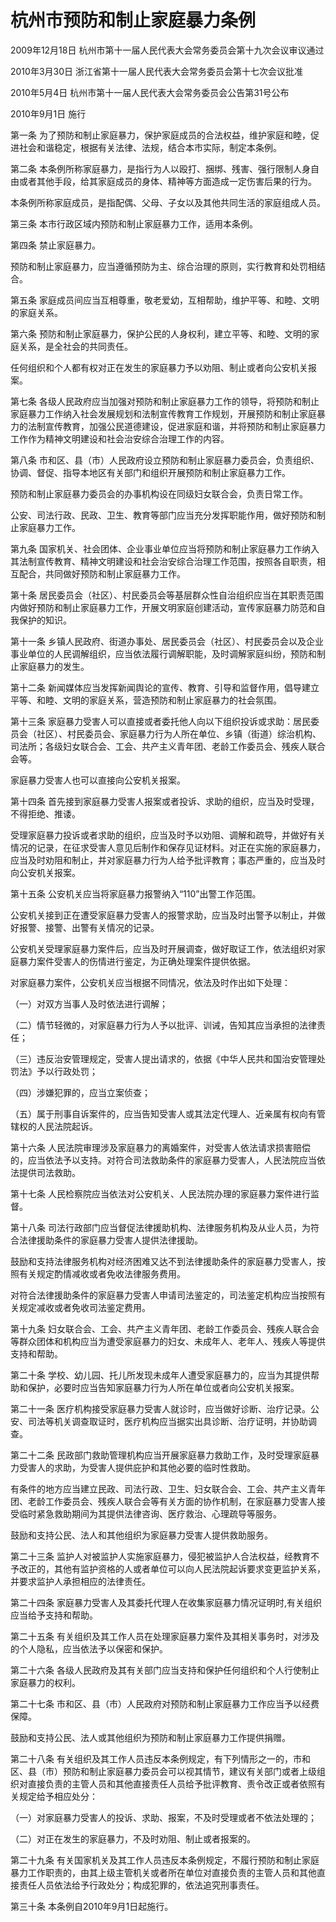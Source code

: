 # 杭州市预防和制止家庭暴力条例

2009年12月18日 杭州市第十一届人民代表大会常务委员会第十九次会议审议通过

2010年3月30日 浙江省第十一届人民代表大会常务委员会第十七次会议批准

2010年5月4日 杭州市第十一届人民代表大会常务委员会公告第31号公布

2010年9月1日 施行

<!-- INFO END -->

第一条 为了预防和制止家庭暴力，保护家庭成员的合法权益，维护家庭和睦，促进社会和谐稳定，根据有关法律、法规，结合本市实际，制定本条例。

第二条 本条例所称家庭暴力，是指行为人以殴打、捆绑、残害、强行限制人身自由或者其他手段，给其家庭成员的身体、精神等方面造成一定伤害后果的行为。

本条例所称家庭成员，是指配偶、父母、子女以及其他共同生活的家庭组成人员。

第三条 本市行政区域内预防和制止家庭暴力工作，适用本条例。

第四条 禁止家庭暴力。

预防和制止家庭暴力，应当遵循预防为主、综合治理的原则，实行教育和处罚相结合。

第五条 家庭成员间应当互相尊重，敬老爱幼，互相帮助，维护平等、和睦、文明的家庭关系。

第六条 预防和制止家庭暴力，保护公民的人身权利，建立平等、和睦、文明的家庭关系，是全社会的共同责任。

任何组织和个人都有权对正在发生的家庭暴力予以劝阻、制止或者向公安机关报案。

第七条 各级人民政府应当加强对预防和制止家庭暴力工作的领导，将预防和制止家庭暴力工作纳入社会发展规划和法制宣传教育工作规划，开展预防和制止家庭暴力的法制宣传教育，加强公民道德建设，促进家庭和谐，并将预防和制止家庭暴力工作作为精神文明建设和社会治安综合治理工作的内容。

第八条 市和区、县（市）人民政府设立预防和制止家庭暴力委员会，负责组织、协调、督促、指导本地区有关部门和组织开展预防和制止家庭暴力工作。

预防和制止家庭暴力委员会的办事机构设在同级妇女联合会，负责日常工作。

公安、司法行政、民政、卫生、教育等部门应当充分发挥职能作用，做好预防和制止家庭暴力工作。

第九条 国家机关、社会团体、企业事业单位应当将预防和制止家庭暴力工作纳入其法制宣传教育、精神文明建设和社会治安综合治理工作范围，按照各自职责，相互配合，共同做好预防和制止家庭暴力工作。

第十条 居民委员会（社区）、村民委员会等基层群众性自治组织应当在其职责范围内做好预防和制止家庭暴力工作，开展文明家庭创建活动，宣传家庭暴力防范和自我保护的知识。

第十一条 乡镇人民政府、街道办事处、居民委员会（社区）、村民委员会以及企业事业单位的人民调解组织，应当依法履行调解职能，及时调解家庭纠纷，预防和制止家庭暴力的发生。

第十二条 新闻媒体应当发挥新闻舆论的宣传、教育、引导和监督作用，倡导建立平等、和睦、文明的家庭关系，营造预防和制止家庭暴力的社会氛围。

第十三条 家庭暴力受害人可以直接或者委托他人向以下组织投诉或求助：居民委员会（社区）、村民委员会、家庭暴力行为人所在单位、乡镇（街道）综治机构、司法所；各级妇女联合会、工会、共产主义青年团、老龄工作委员会、残疾人联合会等。

家庭暴力受害人也可以直接向公安机关报案。

第十四条 首先接到家庭暴力受害人报案或者投诉、求助的组织，应当及时受理，不得拒绝、推诿。

受理家庭暴力投诉或者求助的组织，应当及时予以劝阻、调解和疏导，并做好有关情况的记录，在征求受害人意见后制作和保存见证材料。对正在实施的家庭暴力，应当及时劝阻和制止，并对家庭暴力行为人给予批评教育；事态严重的，应当及时向公安机关报案。

第十五条 公安机关应当将家庭暴力报警纳入“110”出警工作范围。

公安机关接到正在遭受家庭暴力受害人的报警求助，应当及时出警予以制止，并做好报警、接警、出警有关情况的记录。

公安机关受理家庭暴力案件后，应当及时开展调查，做好取证工作，依法组织对家庭暴力案件受害人的伤情进行鉴定，为正确处理案件提供依据。

对家庭暴力案件，公安机关应当根据不同情况，依法及时作出如下处理：

（一）对双方当事人及时依法进行调解；

（二）情节轻微的，对家庭暴力行为人予以批评、训诫，告知其应当承担的法律责任；

（三）违反治安管理规定，受害人提出请求的，依据《中华人民共和国治安管理处罚法》予以行政处罚；

（四）涉嫌犯罪的，应当立案侦查；

（五）属于刑事自诉案件的，应当告知受害人或其法定代理人、近亲属有权向有管辖权的人民法院起诉。

第十六条 人民法院审理涉及家庭暴力的离婚案件，对受害人依法请求损害赔偿的，应当依法予以支持。对符合司法救助条件的家庭暴力受害人，人民法院应当依法提供司法救助。

第十七条 人民检察院应当依法对公安机关、人民法院办理的家庭暴力案件进行监督。

第十八条 司法行政部门应当督促法律援助机构、法律服务机构及从业人员，为符合法律援助条件的家庭暴力受害人提供法律援助。

鼓励和支持法律服务机构对经济困难又达不到法律援助条件的家庭暴力受害人，按照有关规定酌情减收或者免收法律服务费用。

对符合法律援助条件的家庭暴力受害人申请司法鉴定的，司法鉴定机构应当按照有关规定减收或者免收司法鉴定费用。

第十九条 妇女联合会、工会、共产主义青年团、老龄工作委员会、残疾人联合会等群众团体和机构应当为遭受家庭暴力的妇女、未成年人、老年人、残疾人等提供支持和帮助。

第二十条 学校、幼儿园、托儿所发现未成年人遭受家庭暴力的，应当为其提供帮助和保护，必要时应当告知家庭暴力行为人所在单位或者向公安机关报案。

第二十一条 医疗机构接受家庭暴力受害人就诊时，应当做好诊断、治疗记录。公安、司法等机关调查取证时，医疗机构应当据实出具诊断、治疗证明，并协助调查。

第二十二条 民政部门救助管理机构应当开展家庭暴力救助工作，及时受理家庭暴力受害人的求助，为受害人提供庇护和其他必要的临时性救助。

有条件的地方应当建立民政、司法行政、卫生、妇女联合会、工会、共产主义青年团、老龄工作委员会、残疾人联合会等有关方面的协作机制，在家庭暴力受害人接受临时紧急救助期间为其提供法律咨询、医疗救治、心理疏导等服务。

鼓励和支持公民、法人和其他组织为家庭暴力受害人提供救助服务。

第二十三条 监护人对被监护人实施家庭暴力，侵犯被监护人合法权益，经教育不予改正的，其他有监护资格的人或者单位可以向人民法院起诉要求变更监护关系，并要求监护人承担相应的法律责任。

第二十四条 家庭暴力受害人及其委托代理人在收集家庭暴力情况证明时,有关组织应当给予支持和帮助。

第二十五条 有关组织及其工作人员在处理家庭暴力案件及其相关事务时，对涉及的个人隐私，应当依法予以保密和保护。

第二十六条 各级人民政府及其有关部门应当支持和保护任何组织和个人行使制止家庭暴力的权利。

第二十七条 市和区、县（市）人民政府对预防和制止家庭暴力工作应当予以经费保障。

鼓励和支持公民、法人或其他组织为预防和制止家庭暴力工作提供捐赠。

第二十八条 有关组织及其工作人员违反本条例规定，有下列情形之一的，市和区、县（市）预防和制止家庭暴力委员会可以视其情节，建议有关部门或者上级组织对直接负责的主管人员和其他直接责任人员给予批评教育、责令改正或者依照有关规定给予相应处分：

（一）对家庭暴力受害人的投诉、求助、报案，不及时受理或者不依法处理的；

（二）对正在发生的家庭暴力，不及时劝阻、制止或者报案的。

第二十九条 有关国家机关及其工作人员违反本条例规定，不履行预防和制止家庭暴力工作职责的，由其上级主管机关或者所在单位对直接负责的主管人员和其他直接责任人员依法给予行政处分；构成犯罪的，依法追究刑事责任。

第三十条 本条例自2010年9月1日起施行。